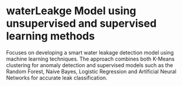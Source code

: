 # waterLeakge Model using unsupervised and supervised learning methods
Focuses on developing a smart water leakage detection model using machine learning techniques. The approach combines both K-Means clustering for anomaly detection and supervised models such as the Random Forest, Naive Bayes, Logistic Regression and Artificial Neural Networks for accurate leak classification.
